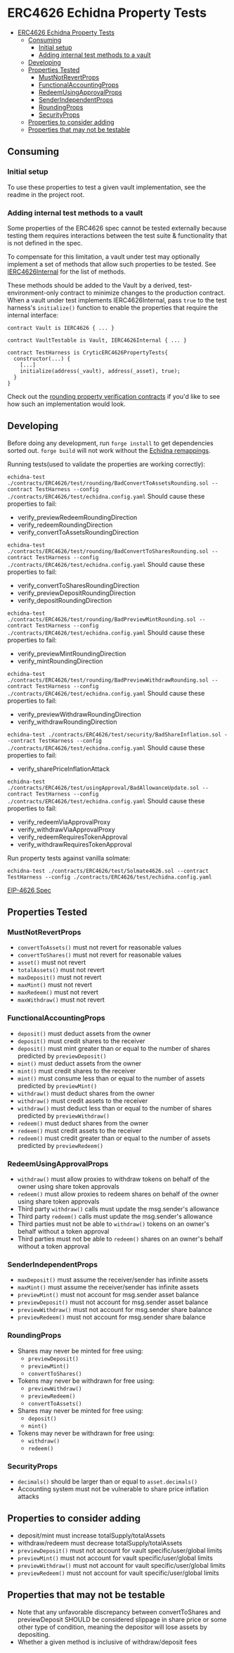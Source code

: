 
# ERC4626 Echidna Property Tests

- [ERC4626 Echidna Property Tests](#erc4626-echidna-property-tests)
  - [Consuming](#consuming)
    - [Initial setup](#initial-setup)
    - [Adding internal test methods to a vault](#adding-internal-test-methods-to-a-vault)
  - [Developing](#developing)
  - [Properties Tested](#properties-tested)
    - [MustNotRevertProps](#mustnotrevertprops)
    - [FunctionalAccountingProps](#functionalaccountingprops)
    - [RedeemUsingApprovalProps](#redeemusingapprovalprops)
    - [SenderIndependentProps](#senderindependentprops)
    - [RoundingProps](#roundingprops)
    - [SecurityProps](#securityprops)
  - [Properties to consider adding](#properties-to-consider-adding)
  - [Properties that may not be testable](#properties-that-may-not-be-testable)

## Consuming

### Initial setup
To use these properties to test a given vault implementation, see the readme in the project root.

### Adding internal test methods to a vault
Some properties of the ERC4626 spec cannot be tested externally because testing them requires interactions between the test suite & functionality that is not defined in the spec. 

To compensate for this limitation, a vault under test may optionally implement a set of methods that allow such properties to be tested. See [IERC4626Internal](util/IERC4626Internal.sol) for the list of methods.

These methods should be added to the Vault by a derived, test-environment-only contract to minimize changes to the production contract. When a vault under test implements IERC4626Internal, pass `true` to the test harness's `initialize()` function to enable the properties that require the internal interface:

```
contract Vault is IERC4626 { ... }

contract VaultTestable is Vault, IERC4626Internal { ... }

contract TestHarness is CryticERC4626PropertyTests{
  constructor(...) {
    [...]
    initialize(address(_vault), address(_asset), true);
  }
}
```

Check out the [rounding property verification contracts](test/rounding/BadConvertToAssetsRounding.sol) if you'd like to see how such an implementation would look.

## Developing

Before doing any development, run `forge install` to get dependencies sorted out. `forge build` will not work without the [Echidna remappings](test/echidna.config.yaml).

Running tests(used to validate the properties are working correctly):

`echidna-test ./contracts/ERC4626/test/rounding/BadConvertToAssetsRounding.sol --contract TestHarness --config ./contracts/ERC4626/test/echidna.config.yaml`
Should cause these properties to fail:
- verify_previewRedeemRoundingDirection
- verify_redeemRoundingDirection
- verify_convertToAssetsRoundingDirection

`echidna-test ./contracts/ERC4626/test/rounding/BadConvertToSharesRounding.sol --contract TestHarness --config ./contracts/ERC4626/test/echidna.config.yaml`
Should cause these properties to fail:
- verify_convertToSharesRoundingDirection
- verify_previewDepositRoundingDirection
- verify_depositRoundingDirection

`echidna-test ./contracts/ERC4626/test/rounding/BadPreviewMintRounding.sol --contract TestHarness --config ./contracts/ERC4626/test/echidna.config.yaml`
Should cause these properties to fail:
- verify_previewMintRoundingDirection
- verify_mintRoundingDirection

`echidna-test ./contracts/ERC4626/test/rounding/BadPreviewWithdrawRounding.sol --contract TestHarness --config ./contracts/ERC4626/test/echidna.config.yaml`
Should cause these properties to fail:
- verify_previewWithdrawRoundingDirection
- verify_withdrawRoundingDirection

`echidna-test ./contracts/ERC4626/test/security/BadShareInflation.sol --contract TestHarness --config ./contracts/ERC4626/test/echidna.config.yaml`
Should cause these properties to fail:
- verify_sharePriceInflationAttack

`echidna-test ./contracts/ERC4626/test/usingApproval/BadAllowanceUpdate.sol --contract TestHarness --config ./contracts/ERC4626/test/echidna.config.yaml`
Should cause these properties to fail:
- verify_redeemViaApprovalProxy
- verify_withdrawViaApprovalProxy
- verify_redeemRequiresTokenApproval
- verify_withdrawRequiresTokenApproval

Run property tests against vanilla solmate:

`echidna-test ./contracts/ERC4626/test/Solmate4626.sol --contract TestHarness --config ./contracts/ERC4626/test/echidna.config.yaml`

[EIP-4626 Spec](https://eips.ethereum.org/EIPS/eip-4626)

## Properties Tested

### MustNotRevertProps
- `convertToAssets()` must not revert for reasonable values
- `convertToShares()` must not revert for reasonable values
- `asset()` must not revert
- `totalAssets()` must not revert
- `maxDeposit()` must not revert
- `maxMint()` must not revert
- `maxRedeem()` must not revert
- `maxWithdraw()` must not revert

### FunctionalAccountingProps
- `deposit()` must deduct assets from the owner
- `deposit()` must credit shares to the receiver
- `deposit()` must mint greater than or equal to the number of shares predicted by `previewDeposit()`
- `mint()` must deduct assets from the owner
- `mint()` must credit shares to the receiver
- `mint()` must consume less than or equal to the number of assets predicted by `previewMint()`
- `withdraw()` must deduct shares from the owner
- `withdraw()` must credit assets to the receiver
- `withdraw()` must deduct less than or equal to the number of shares predicted by `previewWithdraw()`
- `redeem()` must deduct shares from the owner
- `redeem()` must credit assets to the receiver
- `redeem()` must credit greater than or equal to the number of assets predicted by `previewRedeem()`

### RedeemUsingApprovalProps
- `withdraw()` must allow proxies to withdraw tokens on behalf of the owner using share token approvals
- `redeem()` must allow proxies to redeem shares on behalf of the owner using share token approvals
- Third party `withdraw()` calls must update the msg.sender's allowance 
- Third party `redeem()` calls must update the msg.sender's allowance 
- Third parties must not be able to `withdraw()` tokens on an owner's behalf without a token approval 
- Third parties must not be able to `redeem()` shares on an owner's behalf without a token approval 
  
### SenderIndependentProps
- `maxDeposit()` must assume the receiver/sender has infinite assets
- `maxMint()` must assume the receiver/sender has infinite assets
- `previewMint()` must not account for msg.sender asset balance
- `previewDeposit()` must not account for msg.sender asset balance
- `previewWithdraw()` must not account for msg.sender share balance
- `previewRedeem()` must not account for msg.sender share balance

### RoundingProps
- Shares may never be minted for free using:
  - `previewDeposit()`
  - `previewMint()`
  - `convertToShares()`
- Tokens may never be withdrawn for free using:
  - `previewWithdraw()`
  - `previewRedeem()`
  - `convertToAssets()` 
- Shares may never be minted for free using:
  - `deposit()`
  - `mint()` 
- Tokens may never be withdrawn for free using:
  - `withdraw()`
  - `redeem()`

### SecurityProps
- `decimals()` should be larger than or equal to `asset.decimals()` 
- Accounting system must not be vulnerable to share price inflation attacks 

## Properties to consider adding
- deposit/mint must increase totalSupply/totalAssets
- withdraw/redeem must decrease totalSupply/totalAssets
- `previewDeposit()` must not account for vault specific/user/global limits
- `previewMint()` must not account for vault specific/user/global limits
- `previewWithdraw()` must not account for vault specific/user/global limits
- `previewRedeem()` must not account for vault specific/user/global limits

## Properties that may not be testable
- Note that any unfavorable discrepancy between convertToShares and previewDeposit SHOULD be considered slippage in share price or some other type of condition, meaning the depositor will lose assets by depositing.
- Whether a given method is inclusive of withdraw/deposit fees